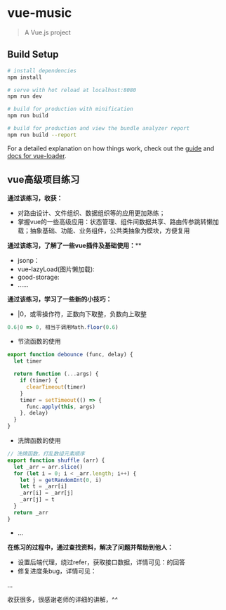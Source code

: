 # vue-music

> A Vue.js project

## Build Setup

``` bash
# install dependencies
npm install

# serve with hot reload at localhost:8080
npm run dev

# build for production with minification
npm run build

# build for production and view the bundle analyzer report
npm run build --report
```

For a detailed explanation on how things work, check out the [guide](http://vuejs-templates.github.io/webpack/) and [docs for vue-loader](http://vuejs.github.io/vue-loader).

## vue高级项目练习

**通过该练习，收获：**

- 对路由设计、文件组织、数据组织等的应用更加熟练；
- 掌握vue的一些高级应用：状态管理、组件间数据共享、路由传参跳转懒加载；抽象基础、功能、业务组件，公共类抽象为模块，方便复用

**通过该练习，了解了一些vue插件及基础使用：****

- jsonp：[](https://github.com/webmodules/jsonp)
- vue-lazyLoad(图片懒加载): [](https://github.com/hilongjw/vue-lazyload)
- good-storage: [](https://github.com/ustbhuangyi/storage)
- ......

**通过该练习，学习了一些新的小技巧：**

- |0，或零操作符，正数向下取整，负数向上取整
```js 
0.6|0 => 0, 相当于调用Math.floor(0.6)
```
- 节流函数的使用
```js
export function debounce (func, delay) {
  let timer

  return function (...args) {
    if (timer) {
      clearTimeout(timer)
    }
    timer = setTimeout(() => {
      func.apply(this, args)
    }, delay)
  }
}
```
- 洗牌函数的使用
```js
// 洗牌函数，打乱数组元素顺序
export function shuffle (arr) {
  let _arr = arr.slice()
  for (let i = 0; i < _arr.length; i++) {
    let j = getRandomInt(0, i)
    let t = _arr[i]
    _arr[i] = _arr[j]
    _arr[j] = t
  }
  return _arr
}
```
- ...

**在练习的过程中，通过查找资料，解决了问题并帮助到他人：**

- 设置后端代理，绕过refer，获取接口数据，详情可见：[](http://www.imooc.com/wenda/detail/382255)的回答
- 修复进度条bug，详情可见：[](http://www.imooc.com/article/22222)

...

收获很多，很感谢老师的详细的讲解，^_^_
